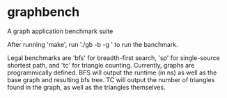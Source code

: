 graphbench
==========

A graph application benchmark suite

After running 'make', run './gb -b <benchmark> -g <graph file>' to run the banchmark.

Legal benchmarks are 'bfs' for breadth-first search, 'sp' for single-source shortest path, and 'tc' for triangle counting.
Currently, graphs are programmically defined. BFS will output the runtime (in ns) as well as the base graph and resulting bfs tree. TC will output the number of triangles found in the graph, as well as the triangles themselves.